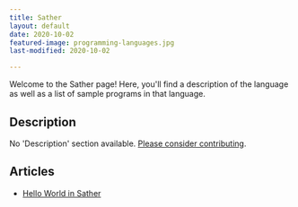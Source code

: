 ```yaml
---
title: Sather
layout: default
date: 2020-10-02
featured-image: programming-languages.jpg
last-modified: 2020-10-02

---
```


Welcome to the Sather page! Here, you'll find a description of the language as well as a list of sample programs in that language.

## Description

No 'Description' section available. [Please consider contributing](https://github.com/TheRenegadeCoder/sample-programs-website).

## Articles

- [Hello World in Sather](https://rzuckerm.github.io/sample-programs-website-copy/projects/hello-world/sather)